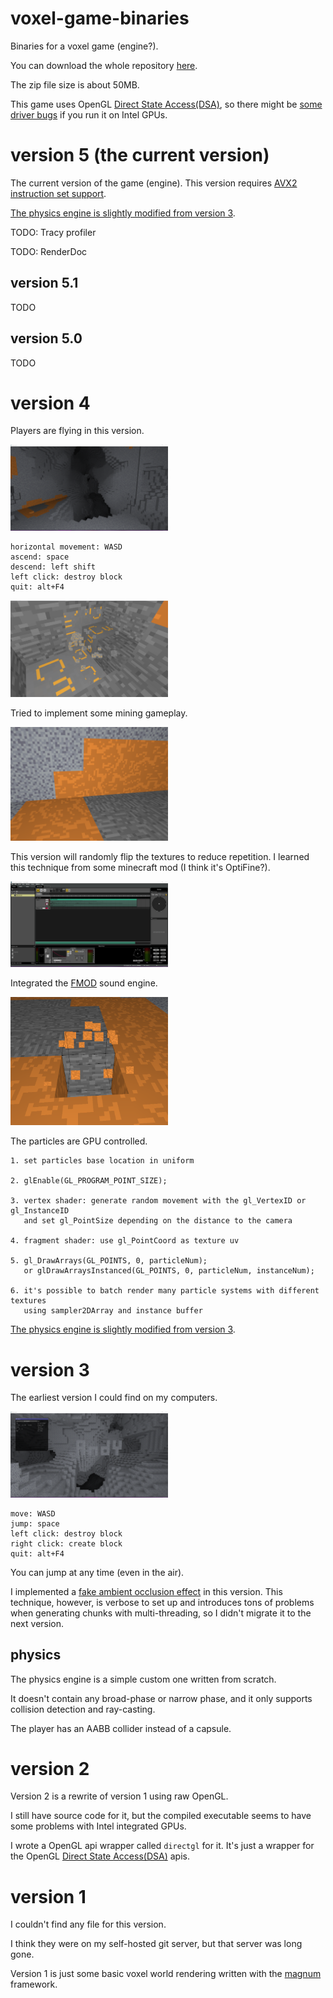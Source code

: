 # voxel-game-binaries

Binaries for a voxel game (engine?).

You can download the whole repository [here](https://github.com/andyroiiid/voxel-game-binaries/archive/master.zip).

The zip file size is about 50MB.

This game uses OpenGL [Direct State Access(DSA)](https://www.khronos.org/opengl/wiki/Direct_State_Access), so there
might
be [some driver bugs](https://blog.magnum.graphics/announcements/2020.06/#certain-gl-drivers-continue-to-be-a-hot-mess)
if you run it on Intel GPUs.

# version 5 (the current version)

The current version of the game (engine). This version
requires [AVX2 instruction set support](https://en.wikipedia.org/wiki/Advanced_Vector_Extensions#CPUs_with_AVX2).

[The physics engine is slightly modified from version 3](#physics).

TODO: Tracy profiler

TODO: RenderDoc

## version 5.1

TODO

## version 5.0

TODO

# version 4

Players are flying in this version.

<img src="https://raw.githubusercontent.com/andyroiiid/voxel-game-binaries/master/screenshots/version-4-0.png" width=50% height=50%>

```
horizontal movement: WASD
ascend: space
descend: left shift
left click: destroy block
quit: alt+F4
```

<img src="https://raw.githubusercontent.com/andyroiiid/voxel-game-binaries/master/screenshots/version-4-1.png" width=50% height=50%>

Tried to implement some mining gameplay.

<img src="https://raw.githubusercontent.com/andyroiiid/voxel-game-binaries/master/screenshots/version-4-2.png" width=50% height=50%>

This version will randomly flip the textures to reduce repetition. I learned this technique from some minecraft mod
(I think it's OptiFine?).

<img src="https://raw.githubusercontent.com/andyroiiid/voxel-game-binaries/master/screenshots/version-4-3.png" width=50% height=50%>

Integrated the [FMOD](https://fmod.com/) sound engine.

<img src="https://raw.githubusercontent.com/andyroiiid/voxel-game-binaries/master/screenshots/version-4-4.png" width=50% height=50%>

The particles are GPU controlled.

```
1. set particles base location in uniform

2. glEnable(GL_PROGRAM_POINT_SIZE);

3. vertex shader: generate random movement with the gl_VertexID or gl_InstanceID
   and set gl_PointSize depending on the distance to the camera

4. fragment shader: use gl_PointCoord as texture uv

5. gl_DrawArrays(GL_POINTS, 0, particleNum);
   or glDrawArraysInstanced(GL_POINTS, 0, particleNum, instanceNum);

6. it's possible to batch render many particle systems with different textures
   using sampler2DArray and instance buffer
```

[The physics engine is slightly modified from version 3](#physics).

# version 3

The earliest version I could find on my computers.

<img src="https://raw.githubusercontent.com/andyroiiid/voxel-game-binaries/master/screenshots/version-3-0.png" width=50% height=50%>

```
move: WASD
jump: space
left click: destroy block
right click: create block
quit: alt+F4
```

You can jump at any time (even in the air).

I implemented a [fake ambient occlusion effect](https://iquilezles.org/www/articles/voxellines/voxellines.htm) in this
version. This technique, however, is verbose to set up and introduces tons of problems when generating chunks with
multi-threading, so I didn't migrate it to the next version.

## physics

The physics engine is a simple custom one written from scratch.

It doesn't contain any broad-phase or narrow phase, and it only supports collision detection and ray-casting.

The player has an AABB collider instead of a capsule.

# version 2

Version 2 is a rewrite of version 1 using raw OpenGL.

I still have source code for it, but the compiled executable seems to have some problems with Intel integrated GPUs.

I wrote a OpenGL api wrapper called `directgl` for it. It's just a wrapper for the
OpenGL [Direct State Access(DSA)](https://www.khronos.org/opengl/wiki/Direct_State_Access) apis.

# version 1

I couldn't find any file for this version.

I think they were on my self-hosted git server, but that server was long gone.

Version 1 is just some basic voxel world rendering written with the [magnum](https://github.com/mosra/magnum) framework.
